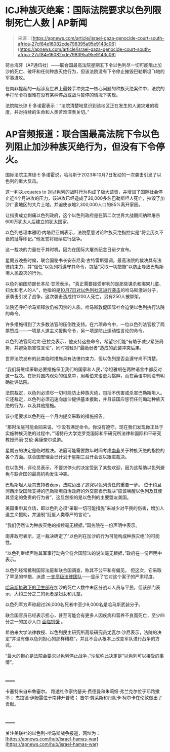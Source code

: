 <!--yml

类别：未分类

日期：2024-05-27 15:12:14

-->

# ICJ种族灭绝案：国际法院要求以色列限制死亡人数 | AP新闻

> 来源：[https://apnews.com/article/israel-gaza-genocide-court-south-africa-27cf84e16082cde798395a95e9143c06](https://apnews.com/article/israel-gaza-genocide-court-south-africa-27cf84e16082cde798395a95e9143c06)

荷兰海牙（AP通讯社）——联合国最高法院星期五下令以色列尽一切可能阻止加沙的死亡、破坏和任何种族灭绝行为，但该法院没有下令停止摧毁巴勒斯坦飞地的军事进攻。

在南非提起的一起涉及世界上最棘手冲突之一核心问题的种族灭绝案件中，法院的半打命令将很难在没有某种停战或战斗暂停的情况下实现。

法院院长琼·E·多诺霍表示：“法院清楚地意识到该地区正在发生的人道灾难的程度，并对持续的生命和人类苦难深表关切。”

# AP音频报道：联合国最高法院下令以色列阻止加沙种族灭绝行为，但没有下令停火。

国际法院主席琼·E·多诺霍说，哈马斯于2023年10月7日发动的一次袭击引发了以色列的重大反击。

这一判决.equates to 对以色列的战时行为构成了极大谴责，并增加了国际社会停止近4个月进攻的压力，该进攻已经造成了26,000多名巴勒斯坦人死亡，摧毁了加沙广袤地区的大片土地，并迫使该地2,300,000人口的85%离开家园。

让指责成立刺痛以色列政府，这个以色列政府是在第二次世界大战期间纳粹屠杀600万犹太人后建立的犹太国家。

以色列总理本雅明·内塔尼亚胡表示，法院愿意讨论种族灭绝指控实是“将会历久不衰的耻辱印记。”他发誓将继续进行战争。

这一裁决的力量在于其时机，因为在国际大屠杀纪念日前夕宣布。

星期五晚些时候，联合国秘书长安东尼奥·古特雷斯强调，最高法院的裁决具有法律约束力，并“信任”以色列将遵守其命令，包括“采取一切措施”以防止导致巴勒斯坦人民毁灭的行为。

以色列前国防部长本尼·甘茨表示，“真正需要接受审判的是那些谋杀和绑架儿童、妇女和老人的人”，他指的是[10月7日对以色列社区进行袭击](https://apnews.com/article/israel-palestinians-hamas-attack-military-war-a8f63b07641212f0de61861844e5e71e)的哈马斯激进分子，该袭击引发了战争。这次袭击造成约1200人死亡，另有250人被绑架。

法院还呼吁哈马斯释放仍被囚禁的人质。哈马斯敦促国际社会迫使以色列执行法院的命令。

许多措施得到了大多数法官的压倒性支持。在六项命令中，一位以色列法官投了两票赞成——一项是人道主义援助命令，另一项是防止煽动性言论的命令。

以色列法官阿哈龙·巴拉克表示，他支持这些命令，希望它们能“有助于减少紧张局势，并避免损害性言论”，同时减轻对“最脆弱者”造成的武装冲突后果。

世界法院发布的此类临时措施具有法律约束力，但以色列是否会遵守尚不清楚。

“我们将继续采取必要措施保卫我们的国家和人民，”奈坦雅胡在两种语言中都反对这一裁决。在针对国内观众的信息中，用希伯来语更为挑衅，而在英语中则没有明确批评法院。

法院裁定，以色列必须尽一切可能防止种族灭绝，包括不伤害或杀害巴勒斯坦人。它还裁定，以色列必须迅速向加沙提供基本援助，并且该国应惩罚任何煽动种族灭绝的行为，以及其他措施。

该小组要求以色列在一个月内提交采取的措施报告。

“那时法庭可能会回来说，‘你没有满足命令。你没有遵守。现在我们发现你正处于实施种族灭绝的过程中，’”诺特丹大学克罗克国际和平研究所法律和国际和平研究教授玛丽·艾伦·奥康奈尔说道。

星期五的决定是临时裁决。法庭可能需要数年时间考虑[南非](https://apnews.com/article/world-court-israel-genocide-gaza-south-africa-774ab3c3d57fd7bcc627602eaf47fd98?utm_source=copy&utm_medium=share)关于种族灭绝的指控的各个方面。联合国安理会已计划于星期三召开会议以跟进裁决。

在以色列，评论员表示，不要求停火的决定受到了某些欢迎，因为这帮助以色列避免与联合国的最高机构发生冲突。

巴勒斯坦人及其支持者表示，法院迈出了追究以色列责任的重要一步。 位于约旦河西岸受国际支持的巴勒斯坦自治政府的外交部表示裁决“应该唤醒以色列及其使其坚定的免责的行为者”，这显然指的是以色列的主要盟友美国。

美国重申其立场，即以色列必须“采取一切可能措施”来减少对平民的伤害，增加人道主义援助，并遏制“贬低人类尊严的言论”。

“我们仍然认为种族灭绝的指控毫无根据，”国务院在一份声明中表示。

南非政府表示，这一裁决确定了“以色列在加沙的行为可能构成种族灭绝”的可能性。

“以色列继续声称其军事行动完全符合国际法的说法毫无根据，”政府在一份声明中表示。

以色列经常抵制国际法庭和联合国调查，称其不公平和有偏见。 但这次，它采取了罕见的举措，派遣 [一支高级法律团队](https://apnews.com/article/israel-gaza-south-africa-genocide-court-87a6f22fd6d9cfc580eabb9d1bef3184?utm_source=copy&utm_medium=share)——显示了它对这个案子的严肃程度。

[哈马斯执政下的卫生部](https://apnews.com/article/israel-hamas-war-gaza-health-ministry-health-death-toll-59470820308b31f1faf73c703400b033)在加沙的死亡人数中未区分战斗人员与平民，但该部门表示，大约三分之二的死者是妇女和儿童。

以色列军方声称超过26,000名死者中至少9,000名是哈马斯武装分子。

联合国官员已经表示担心，甚至可能会有更多人因疾病和营养不良而死亡，至少四分之一的加沙人口 [面临饥饿](https://apnews.com/article/israel-hamas-war-news-12-21-2023-7d9718b32bf0d308c44c7c9e3c4e0deb) 。

希伯来大学法律教授、以色列民主研究所高级研究员尤瓦尔·沙尼表示，法院的决定“并没有像以色列担心的那样糟糕”，并且不会从根本上改变军队进行战争的方式。

“最大的担心是法院会要求以色列停止战争，”沙尼称此决定是“以色列可以接受的事情”。

## ___

卡塞特来自布鲁塞尔。 路透社作家约瑟夫·费德曼和朱莉娅·弗兰克尔位于耶路撒冷； 杰拉德·伊姆雷位于南非开普敦； 吉尔·劳莱斯和丹妮卡·柯尔卡在伦敦做出了贡献。

## ___

关注美联社的以色列-哈马斯战争报道，网址为：[https://apnews.com/hub/israel-hamas-war](https://apnews.com/hub/israel-hamas-war)
